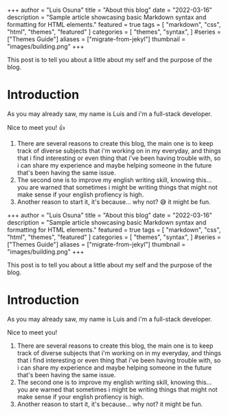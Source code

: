 +++
author = "Luis Osuna"
title = "About this blog"
date = "2022-03-16"
description = "Sample article showcasing basic Markdown syntax and formatting for HTML elements."
featured = true
tags = [
    "markdown",
    "css",
    "html",
    "themes",
    "featured"
]
categories = [
    "themes",
    "syntax",
]
#series = ["Themes Guide"]
aliases = ["migrate-from-jekyl"]
thumbnail = "images/building.png"
+++

This post is to tell you about a little about my self and the purpose of the blog.
<!--more-->
# Introduction
As you may already saw, my name is Luis and i'm a full-stack developer.

 Nice to meet you! 👍

1. There are several reasons to create this blog, the main one is to keep track of diverse subjects that i'm working on in my everyday, and things that i find interesting or even thing that i've been having trouble with, so i can share my experience and maybe helping someone in the future that's been having the same issue. 
2. The second one is to improve my english writing skill, knowing this... you are warned that sometimes i might be writing things that might not make sense if your english profiency is high. 
3. Another reason to start it, it's because... why not? 😅 it might be fun.

+++
author = "Luis Osuna"
title = "About this blog"
date = "2022-03-16"
description = "Sample article showcasing basic Markdown syntax and formatting for HTML elements."
featured = true
tags = [
    "markdown",
    "css",
    "html",
    "themes",
    "featured"
]
categories = [
    "themes",
    "syntax",
]
#series = ["Themes Guide"]
aliases = ["migrate-from-jekyl"]
thumbnail = "images/building.png"
+++

This post is to tell you about a little about my self and the purpose of the blog.
<!--more-->
# Introduction
As you may already saw, my name is Luis and i'm a full-stack developer.

 Nice to meet you! 

1. There are several reasons to create this blog, the main one is to keep track of diverse subjects that i'm working on in my everyday, and things that i find interesting or even thing that i've been having trouble with, so i can share my experience and maybe helping someone in the future that's been having the same issue. 
2. The second one is to improve my english writing skill, knowing this... you are warned that sometimes i might be writing things that might not make sense if your english profiency is high. 
3. Another reason to start it, it's because... why not?  it might be fun.

